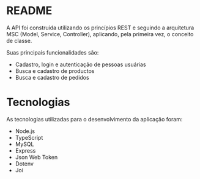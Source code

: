 # README 

A API foi construída utilizando os princípios REST e seguindo a arquitetura MSC (Model, Service, Controller), aplicando, pela primeira vez, o conceito de classe.

Suas principais funcionalidades são:

- Cadastro, login e autenticação de pessoas usuárias
- Busca e cadastro de productos
- Busca e cadastro de pedidos

# Tecnologias
As tecnologias utilizadas para o desenvolvimento da aplicação foram:

- Node.js
- TypeScript
- MySQL
- Express
- Json Web Token
- Dotenv
- Joi
